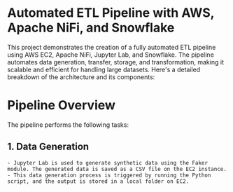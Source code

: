 # Automated ETL Pipeline with AWS, Apache NiFi, and Snowflake
This project demonstrates the creation of a fully automated ETL pipeline using AWS EC2, Apache NiFi, Jupyter Lab, and Snowflake. The pipeline automates data generation, transfer, storage, and transformation, making it scalable and efficient for handling large datasets. Here's a detailed breakdown of the architecture and its components:

# Pipeline Overview
The pipeline performs the following tasks:

## 1. Data Generation
	- Jupyter Lab is used to generate synthetic data using the Faker module. The generated data is saved as a CSV file on the EC2 instance.
 	- This data generation process is triggered by running the Python script, and the output is stored in a local folder on EC2.


